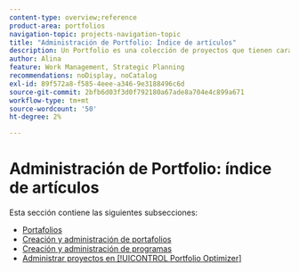 ```yaml
---
content-type: overview;reference
product-area: portfolios
navigation-topic: projects-navigation-topic
title: "Administración de Portfolio: Índice de artículos"
description: Un Portfolio es una colección de proyectos que tienen características unificadoras. Descubra más información sobre la administración de portafolios en las siguientes secciones.
author: Alina
feature: Work Management, Strategic Planning
recommendations: noDisplay, noCatalog
exl-id: 89f572a8-f585-4eee-a346-9e3188496c6d
source-git-commit: 2bfb6d03f3d0f792180a67ade8a704e4c899a671
workflow-type: tm+mt
source-wordcount: '50'
ht-degree: 2%

---
```


# Administración de Portfolio: índice de artículos

Esta sección contiene las siguientes subsecciones:

* [Portafolios](../../manage-work/portfolios/portfolios-overview/portfolio-overview-1.md)
* [Creación y administración de portafolios](../../manage-work/portfolios/create-and-manage-portfolios/create-and-manage-portfolios.md)
* [Creación y administración de programas](../../manage-work/portfolios/create-and-manage-programs/create-and-manage-programs.md)
* [Administrar proyectos en [!UICONTROL Portfolio Optimizer]](../../manage-work/portfolios/portfolio-optimizer/manage-projects-in-portfolio-optimizer.md)

